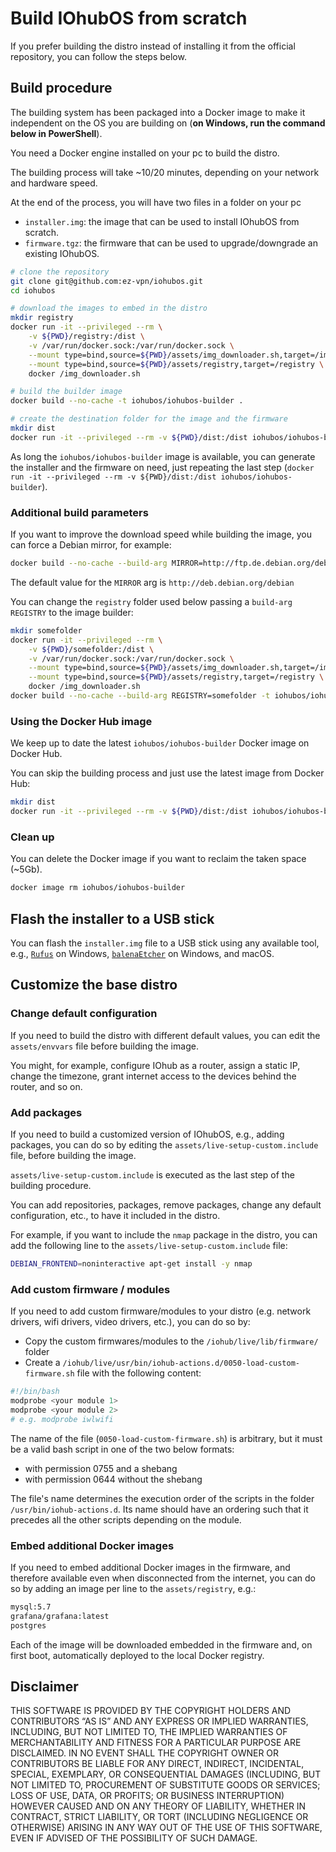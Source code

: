 # Build IOhubOS from scratch

If you prefer building the distro instead of installing it from the official repository, you can follow the steps below.

## Build procedure

The building system has been packaged into a Docker image to make it independent on the OS you are building on (**on Windows, run the command below in PowerShell**).

You need a Docker engine installed on your pc to build the distro.

The building process will take ~10/20 minutes, depending on your network and hardware speed.

At the end of the process, you will have two files in a folder on your pc

* `installer.img`: the image that can be used to install IOhubOS from scratch.
* `firmware.tgz`: the firmware that can be used to upgrade/downgrade an existing IOhubOS.

```bash
# clone the repository
git clone git@github.com:ez-vpn/iohubos.git
cd iohubos

# download the images to embed in the distro
mkdir registry
docker run -it --privileged --rm \
    -v ${PWD}/registry:/dist \
    -v /var/run/docker.sock:/var/run/docker.sock \
    --mount type=bind,source=${PWD}/assets/img_downloader.sh,target=/img_downloader.sh \
    --mount type=bind,source=${PWD}/assets/registry,target=/registry \
    docker /img_downloader.sh

# build the builder image
docker build --no-cache -t iohubos/iohubos-builder .

# create the destination folder for the image and the firmware
mkdir dist
docker run -it --privileged --rm -v ${PWD}/dist:/dist iohubos/iohubos-builder
```

As long the `iohubos/iohubos-builder` image is available, you can generate the installer and the firmware on need, just repeating the last step (`docker run -it --privileged --rm -v ${PWD}/dist:/dist iohubos/iohubos-builder`).

### Additional build parameters

If you want to improve the download speed while building the image, you can force a Debian mirror, for example:

```bash
docker build --no-cache --build-arg MIRROR=http://ftp.de.debian.org/debian/ -t iohubos/iohubos-builder .
```

The default value for the `MIRROR` arg is `http://deb.debian.org/debian`

You can change the `registry` folder used below passing a `build-arg REGISTRY` to the image builder:

```bash
mkdir somefolder
docker run -it --privileged --rm \
    -v ${PWD}/somefolder:/dist \
    -v /var/run/docker.sock:/var/run/docker.sock \
    --mount type=bind,source=${PWD}/assets/img_downloader.sh,target=/img_downloader.sh \
    --mount type=bind,source=${PWD}/assets/registry,target=/registry \
    docker /img_downloader.sh
docker build --no-cache --build-arg REGISTRY=somefolder -t iohubos/iohubos-builder .
```

### Using the Docker Hub image

We keep up to date the latest `iohubos/iohubos-builder` Docker image on Docker Hub.

You can skip the building process and just use the latest image from Docker Hub:

```bash
mkdir dist
docker run -it --privileged --rm -v ${PWD}/dist:/dist iohubos/iohubos-builder
```

### Clean up

You can delete the Docker image if you want to reclaim the taken space (~5Gb).

```bash
docker image rm iohubos/iohubos-builder
```

## Flash the installer to a USB stick

You can flash the `installer.img` file to a USB stick using any available tool, e.g., [`Rufus`](https://rufus.ie) on Windows, [`balenaEtcher`](https://www.balena.io/etcher/) on Windows, and macOS.

## Customize the base distro

### Change default configuration

If you need to build the distro with different default values, you can edit the `assets/envvars` file before building the image.

You might, for example, configure IOhub as a router, assign a static IP, change the timezone, grant internet access to the devices behind the router, and so on.

### Add packages

If you need to build a customized version of IOhubOS, e.g., adding packages, you can do so by editing the `assets/live-setup-custom.include` file, before building the image.

`assets/live-setup-custom.include` is executed as the last step of the building procedure.

You can add repositories, packages, remove packages, change any default configuration, etc., to have it included in the distro.

For example, if you want to include the `nmap` package in the distro, you can add the following line to the `assets/live-setup-custom.include` file:

```bash
DEBIAN_FRONTEND=noninteractive apt-get install -y nmap
```

### Add custom firmware / modules

If you need to add custom firmware/modules to your distro (e.g. network drivers, wifi drivers, video drivers, etc.), you can do so by:

* Copy the custom firmwares/modules to the `/iohub/live/lib/firmware/` folder
* Create a `/iohub/live/usr/bin/iohub-actions.d/0050-load-custom-firmware.sh` file with the following content:

```bash
#!/bin/bash
modprobe <your module 1>
modprobe <your module 2>
# e.g. modprobe iwlwifi
```

The name of the file (`0050-load-custom-firmware.sh`) is arbitrary, but it must be a valid bash script in one of the two below formats:

* with permission 0755 and a shebang
* with permission 0644 without the shebang

The file's name determines the execution order of the scripts in the folder `/usr/bin/iohub-actions.d`. Its name should have an ordering such that it precedes all the other scripts depending on the module.

### Embed additional Docker images

If you need to embed additional Docker images in the firmware, and therefore available even when disconnected from the internet, you can do so by adding an image per line to the `assets/registry`, e.g.:

```bash
mysql:5.7
grafana/grafana:latest
postgres
```

Each of the image will be downloaded embedded in the firmware and, on first boot, automatically deployed to the local Docker registry.

## Disclaimer

THIS SOFTWARE IS PROVIDED BY THE COPYRIGHT HOLDERS AND CONTRIBUTORS “AS IS”
AND ANY EXPRESS OR IMPLIED WARRANTIES, INCLUDING, BUT NOT LIMITED TO,
THE IMPLIED WARRANTIES OF MERCHANTABILITY AND FITNESS FOR A PARTICULAR PURPOSE ARE DISCLAIMED.
IN NO EVENT SHALL THE COPYRIGHT OWNER OR CONTRIBUTORS BE LIABLE FOR ANY
DIRECT, INDIRECT, INCIDENTAL, SPECIAL, EXEMPLARY, OR CONSEQUENTIAL DAMAGES
(INCLUDING, BUT NOT LIMITED TO, PROCUREMENT OF SUBSTITUTE GOODS OR SERVICES; LOSS OF USE, DATA, OR PROFITS;
OR BUSINESS INTERRUPTION) HOWEVER CAUSED AND ON ANY THEORY OF LIABILITY, WHETHER IN CONTRACT,
STRICT LIABILITY, OR TORT (INCLUDING NEGLIGENCE OR OTHERWISE) ARISING IN ANY WAY
OUT OF THE USE OF THIS SOFTWARE, EVEN IF ADVISED OF THE POSSIBILITY OF SUCH DAMAGE.
